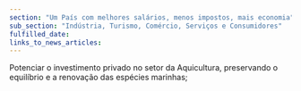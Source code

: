 ```yaml
---
section: "Um País com melhores salários, menos impostos, mais economia"
sub_section: "Indústria, Turismo, Comércio, Serviços e Consumidores"
fulfilled_date:
links_to_news_articles:
---
```


Potenciar o investimento privado no setor da Aquicultura, preservando o equilíbrio e a renovação das espécies marinhas;